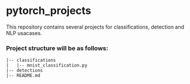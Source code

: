 # pytorch_projects

This repository contains several projects for classifications, detection and NLP usacases.

### Project structure will be as follows:

```
|-- classifications
|   |-- mnist_classification.py
|-- detections
|-- README.md
```